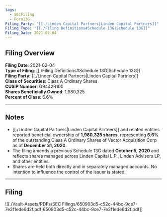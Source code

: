 ```yaml
---
tags:
  - SECFiling
  - Form13G
Filing_Party: "[[./Linden Capital Partners|Linden Capital Partners]]"
Filing_Type: "[[./Filing Definitions#Schedule 13G|Schedule 13G]]"
Filing_Date: 2021-02-04
---
```

## Filing Overview

**Filing Date**: 2021-02-04  
**Type of Filing**: [[./Filing Definitions#Schedule 13G|Schedule 13G]]  
**Filing Party**: [[./Linden Capital Partners|Linden Capital Partners]]  
**Class of Securities**: Class A Ordinary Shares  
**CUSIP Number**: G9442R100  
**Shares Beneficially Owned**: 1,980,325  
**Percent of Class**: 6.6%  

---
## Notes

- [[./Linden Capital Partners|Linden Capital Partners]] and related entities reported beneficial ownership of **1,980,325 shares**, representing **6.6%** of the outstanding Class A Ordinary Shares of Vector Acquisition Corp as of **December 31, 2020**.
- The filing amends a previous Schedule 13G dated **October 5, 2020** and reflects shares managed across Linden Capital L.P., Linden Advisors LP, and other entities.
- Shares are held both directly and in separately managed accounts. No intention to influence the control of the issuer is stated.

----
## Filing

![[./Vault-Assets/PDFs/SEC Filings/650903d5-c52c-44bc-9ce7-7e3f1ede6d2f.pdf|650903d5-c52c-44bc-9ce7-7e3f1ede6d2f.pdf]]

